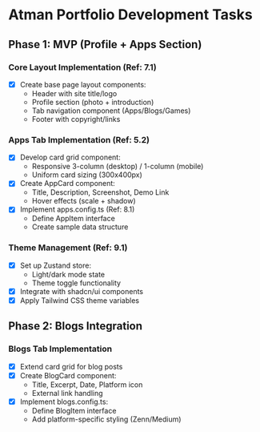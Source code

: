 # Atman Portfolio Development Tasks

## Phase 1: MVP (Profile + Apps Section)

### Core Layout Implementation (Ref: 7.1)

- [x] Create base page layout components:
  - Header with site title/logo
  - Profile section (photo + introduction)
  - Tab navigation component (Apps/Blogs/Games)
  - Footer with copyright/links

### Apps Tab Implementation (Ref: 5.2)

- [x] Develop card grid component:
  - Responsive 3-column (desktop) / 1-column (mobile)
  - Uniform card sizing (300x400px)
- [x] Create AppCard component:
  - Title, Description, Screenshot, Demo Link
  - Hover effects (scale + shadow)
- [x] Implement apps.config.ts (Ref: 8.1)
  - Define AppItem interface
  - Create sample data structure

### Theme Management (Ref: 9.1)

- [x] Set up Zustand store:
  - Light/dark mode state
  - Theme toggle functionality
- [x] Integrate with shadcn/ui components
- [x] Apply Tailwind CSS theme variables

## Phase 2: Blogs Integration

### Blogs Tab Implementation

- [x] Extend card grid for blog posts
- [x] Create BlogCard component:
  - Title, Excerpt, Date, Platform icon
  - External link handling
- [x] Implement blogs.config.ts:
  - Define BlogItem interface
  - Add platform-specific styling (Zenn/Medium)
